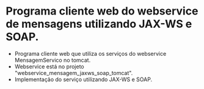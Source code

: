 # Programa cliente web do webservice de mensagens utilizando JAX-WS e SOAP.

- Programa cliente web que utiliza os serviços do webservice MensagemServico no tomcat.
- Webservice está no projeto "webservice_mensagem_jaxws_soap_tomcat".
- Implementação do serviço utilizando JAX-WS e SOAP.